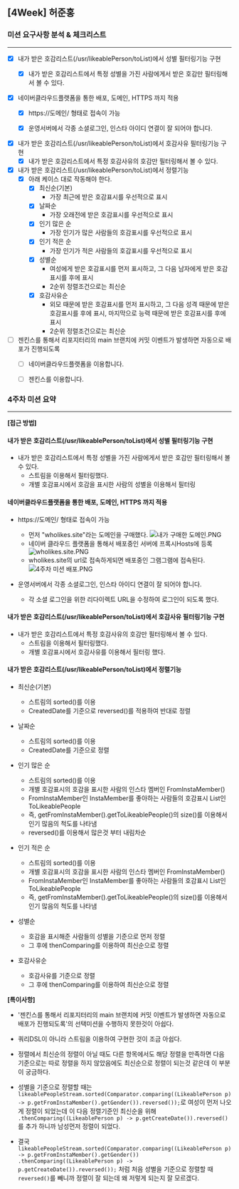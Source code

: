 ## [4Week] 허준홍

### 미션 요구사항 분석 & 체크리스트

---

- [x] 내가 받은 호감리스트(/usr/likeablePerson/toList)에서 성별 필터링기능 구현
  - [x] 내가 받은 호감리스트에서 특정 성별을 가진 사람에게서 받은 호감만 필터링해서 볼 수 있다.
  

- [x] 네이버클라우드플랫폼을 통한 배포, 도메인, HTTPS 까지 적용
  - [x] https://도메인/ 형태로 접속이 가능
  - [x] 운영서버에서 각종 소셜로그인, 인스타 아이디 연결이 잘 되어야 합니다.


- [x] 내가 받은 호감리스트(/usr/likeablePerson/toList)에서 호감사유 필터링기능 구현
  - [x] 내가 받은 호감리스트에서 특정 호감사유의 호감만 필터링해서 볼 수 있다.
  
- [x] 내가 받은 호감리스트(/usr/likeablePerson/toList)에서 정렬기능
  - [x] 아래 케이스 대로 작동해야 한다.
    - [x] 최신순(기본)
      - 가장 최근에 받은 호감표시를 우선적으로 표시
    - [x] 날짜순
      - 가장 오래전에 받은 호감표시를 우선적으로 표시
    - [x] 인기 많은 순
      - 가장 인기가 많은 사람들의 호감표시를 우선적으로 표시
    - [x] 인기 적은 순
      - 가장 인기가 적은 사람들의 호감표시를 우선적으로 표시
    - [x] 성별순
      - 여성에게 받은 호감표시를 먼저 표시하고, 그 다음 남자에게 받은 호감표시를 후에 표시
      - 2순위 정렬조건으로는 최신순
    - [x] 호감사유순
      - 외모 때문에 받은 호감표시를 먼저 표시하고, 그 다음 성격 때문에 받은 호감표시를 후에 표시, 마지막으로 능력 때문에 받은 호감표시를 후에 표시
      - 2순위 정렬조건으로는 최신순

- [ ] 젠킨스를 통해서 리포지터리의 main 브랜치에 커밋 이벤트가 발생하면 자동으로 배포가 진행되도록
  - [ ] 네이버클라우드플랫폼을 이용합니다.
  - [ ] 젠킨스를 이용합니다.


### 4주차 미션 요약

---
**[접근 방법]**

#### 내가 받은 호감리스트(/usr/likeablePerson/toList)에서 성별 필터링기능 구현
- 내가 받은 호감리스트에서 특정 성별을 가진 사람에게서 받은 호감만 필터링해서 볼 수 있다.
  - 스트림을 이용해서 필터링했다.
  - 개별 호감표시에서 호감을 표시한 사람의 성별을 이용해서 필터링

#### 네이버클라우드플랫폼을 통한 배포, 도메인, HTTPS 까지 적용
- https://도메인/ 형태로 접속이 가능
  - 먼저 "wholikes.site"라는 도메인을 구매했다.
![내가 구매한 도메인.PNG](..%2F..%2F..%2F..%2F%EB%A9%94%EC%B6%94%EB%9D%BC%EA%B8%B0%2F%EB%82%B4%EA%B0%80%20%EA%B5%AC%EB%A7%A4%ED%95%9C%20%EB%8F%84%EB%A9%94%EC%9D%B8.PNG)
  - 네이버 클라우드 플랫폼을 통해서 배포중인 서버에 프록시Hosts에 등록
![wholikes.site.PNG](..%2F..%2F..%2F..%2F%EB%A9%94%EC%B6%94%EB%9D%BC%EA%B8%B0%2Fwholikes.site.PNG)
  - wholikes.site의 url로 접속하게되면 배포중인 그램그램에 접속된다.
![4주차 미션 배포.PNG](..%2F..%2F..%2F..%2F%EB%A9%94%EC%B6%94%EB%9D%BC%EA%B8%B0%2F4%EC%A3%BC%EC%B0%A8%20%EB%AF%B8%EC%85%98%20%EB%B0%B0%ED%8F%AC.PNG)

- 운영서버에서 각종 소셜로그인, 인스타 아이디 연결이 잘 되어야 합니다.
  - 각 소셜 로그인을 위한 리다이렉트 URL을 수정하여 로그인이 되도록 했다.

#### 내가 받은 호감리스트(/usr/likeablePerson/toList)에서 호감사유 필터링기능 구현
- 내가 받은 호감리스트에서 특정 호감사유의 호감만 필터링해서 볼 수 있다.
  - 스트림을 이용해서 필터링했다.
  - 개별 호감표시에서 호감사유를 이용해서 필터링 했다.

  
#### 내가 받은 호감리스트(/usr/likeablePerson/toList)에서 정렬기능
-  최신순(기본)
   - 스트림의 sorted()를 이용 
   - CreatedDate를 기준으로 reversed()를 적용하여 반대로 정렬


-  날짜순
    - 스트림의 sorted()를 이용 
    - CreatedDate를 기준으로 정렬


- 인기 많은 순
  - 스트림의 sorted()를 이용
  - 개별 호감표시의 호감을 표시한 사람의 인스타 멤버인 FromInstaMember()
  - FromInstaMember인 InstaMember를 좋아하는 사람들의 호감표시 List인 ToLikeablePeople
  - 즉, getFromInstaMember().getToLikeablePeople()의 size()를 이용해서 인기 많음의 척도를 나타냄 
  - reversed()를 이용해서 많은것 부터 내림차순


- 인기 적은 순
  - 스트림의 sorted()를 이용
  - 개별 호감표시의 호감을 표시한 사람의 인스타 멤버인 FromInstaMember()
  - FromInstaMember인 InstaMember를 좋아하는 사람들의 호감표시 List인 ToLikeablePeople
  - 즉, getFromInstaMember().getToLikeablePeople()의 size()를 이용해서 인기 많음의 척도를 나타냄


- 성별순
   - 호감을 표시해준 사람들의 성별을 기준으로 먼저 정렬
   - 그 후에 thenComparing를 이용하여 최신순으로 정렬


- 호감사유순
  - 호감사유를 기준으로 정렬
  - 그 후에 thenComparing를 이용하여 최신순으로 정렬

**[특이사항]**
- '젠킨스를 통해서 리포지터리의 main 브랜치에 커밋 이벤트가 발생하면 자동으로 배포가 진행되도록'의 선택미션을 수행하지 못한것이 아쉽다.


- 쿼리DSL이 아니라 스트림을 이용하여 구현한 것이 조금 아쉽다. 


- 정렬에서 최신순의 정렬이 아닐 때도 다른 항목에서도 해당 정렬을 만족하면 다음 기준으로는 따로 정렬을 하지 않았음에도 최신순으로 정렬이 되는것 같은데 이 부분이 궁금하다.



- 성별을 기준으로 정렬할 때는 ```likeablePeopleStream.sorted(Comparator.comparing((LikeablePerson p) -> p.getFromInstaMember().getGender()).reversed());```로 여성이 먼저 나오게 정렬이 되었는데 
이 다음 정렬기준인 최신순을 위해 ```.thenComparing((LikeablePerson p) -> p.getCreateDate()).reversed()```를 추가 하니까 남성먼저 정렬이 되었다.


- 결국 ```likeablePeopleStream.sorted(Comparator.comparing((LikeablePerson p) -> p.getFromInstaMember().getGender())
  .thenComparing((LikeablePerson p) -> p.getCreateDate()).reversed());``` 처럼 처음 성별을 기준으로 정렬할 때 ```reversed()```를 빼니까 정렬이 잘 되는데 왜 저렇게 되는지 잘 모르겠다.